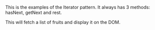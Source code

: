 This is the examples of the Iterator pattern. It always has 3 methods: hasNext, getNext and rest. 

This will fetch a list of fruits and display it on the DOM.